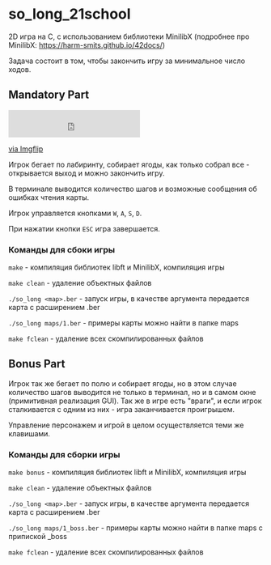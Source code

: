 # so_long_21school

2D игра на С, с использованием библиотеки MinilibX (подробнее про MinilibX: https://harm-smits.github.io/42docs/)

Задача состоит в том, чтобы закончить игру за минимальное число ходов.

## Mandatory Part

<div style="width:260px;max-width:100%;"><div style="height:0;padding-bottom:20.77%;position:relative;"><iframe width="260" height="54" style="position:absolute;top:0;left:0;width:100%;height:100%;" frameBorder="0" src="https://imgflip.com/embed/6n7gqo"></iframe></div><p><a href="https://imgflip.com/gif/6n7gqo">via Imgflip</a></p></div>

Игрок бегает по лабиринту, собирает ягоды, как только собрал все - открывается выход и можно закончить игру.

В терминале выводится количество шагов и возможные сообщения об ошибках чтения карты.

Игрок управляется кнопками ```W```, ```A```, ```S```, ```D```.

При нажатии кнопки ```ESC``` игра завершается.

### Команды для сбоки игры

```make``` - компиляция библиотек libft и MinilibX, компиляция игры

```make clean``` - удаление объектных файлов

```./so_long <map>.ber``` - запуск игры, в качестве аргумента передается карта с расширением .ber

```./so_long maps/1.ber``` - примеры карты можно найти в папке maps

```make fclean``` - удаление всех скомпилированных файлов

## Bonus Part

Игрок так же бегает по полю и собирает ягоды, но в этом случае количество шагов выводится не только в терминал, но и в самом окне (примитивная реализация GUI). 
Так же в игре есть "враги", и если игрок сталкивается с одним из них - игра заканчивается проигрышем.

Управление персонажем и игрой в целом осуществляется теми же клавишами.

### Команды для сборки игры

```make bonus``` - компиляция библиотек libft и MinilibX, компиляция игры

```make clean``` - удаление объектных файлов

```./so_long <map>.ber``` - запуск игры, в качестве аргумента передается карта с расширением .ber

```./so_long maps/1_boss.ber``` - примеры карты можно найти в папке maps с припиской _boss

```make fclean``` - удаление всех скомпилированных файлов
